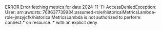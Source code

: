 ERROR	Error fetching metrics for date 2024-11-11: AccessDeniedException: User: arn:aws:sts::768637739934:assumed-role/historicalMetricsLambda-role-jmzyjcfk/historicalMetricsLambda is not authorized to perform: connect:* on resource: * with an explicit deny
